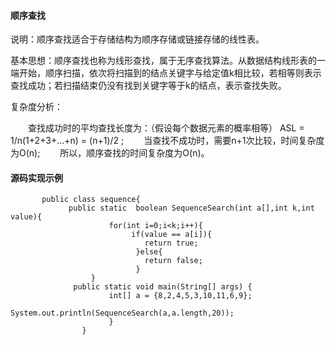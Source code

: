 #### 顺序查找
说明：顺序查找适合于存储结构为顺序存储或链接存储的线性表。

基本思想：顺序查找也称为线形查找，属于无序查找算法。从数据结构线形表的一端开始，顺序扫描，依次将扫描到的结点关键字与给定值k相比较，若相等则表示查找成功；若扫描结束仍没有找到关键字等于k的结点，表示查找失败。

复杂度分析：　

　　查找成功时的平均查找长度为：（假设每个数据元素的概率相等） ASL = 1/n(1+2+3+…+n) = (n+1)/2 ;
　　当查找不成功时，需要n+1次比较，时间复杂度为O(n);
　　所以，顺序查找的时间复杂度为O(n)。
#### 源码实现示例

           public class sequence{
                 public static  boolean SequenceSearch(int a[],int k,int value){
                          for(int i=0;i<k;i++){
                               if(value == a[i]){
                                  return true;
                                }else{
                                  return false;
                                }
                      }
                  public static void main(String[] args) {
                          int[] a = {8,2,4,5,3,10,11,6,9};
                          System.out.println(SequenceSearch(a,a.length,20));
                          }
                    }
